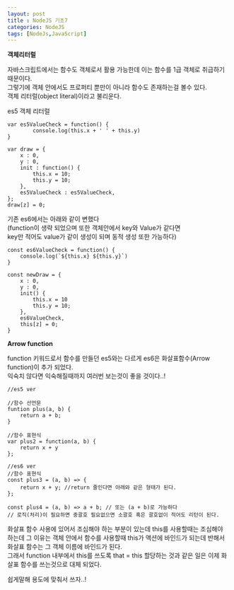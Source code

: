 ```yaml
---
layout: post
title : NodeJS 기초7
categories: NodeJS
tags: [NodeJs,JavaScript]
---
```


**객체리터럴**

자바스크립트에서는 함수도 객체로서 활용 가능한데 이는 함수를 1급 객체로 취급하기 때문이다.  
그렇기에 객체 안에서도 프로퍼티 뿐만이 아니라 함수도 존재하는걸 볼수 있다.   
객체 리터럴(object literal)이라고 불리운다.

es5 객체 리터럴 

    var es5ValueCheck = function() {
            console.log(this.x + ' ' + this.y)
    }

    var draw = {
        x : 0,
        y : 0,
        init : function() {
            this.x = 10;
            this.y = 10;
        },
        es5ValueCheck : es5ValueCheck,
    };
    draw[z] = 0;


기존 es6에서는 아래와 같이 변했다   
(function이 생략 되었으며 또한 객체안에서 key와 Value가 같다면   
key만 적어도 value가 같이 생성이 되며 동적 생성 또한 가능하다)
    
    const es6ValueCheck = function() {
        console.log(`${this.x} ${this.y}`)
    }

    const newDraw = {
        x : 0,
        y : 0,
        init() {
            this.x = 10
            this.y = 10;
        },
        es6ValueCheck, 
        this[z] = 0;
    }


**Arrow function**

function 키워드로서 함수를 만들던 es5와는 다르게 es6은 화살표함수(Arrow function)이 추가 되었다.   
익숙치 않다면 익숙해질때까지 여러번 보는것이 좋을 것이다..!

    //es5 ver
    
    //함수 선언문
    funtion plus(a, b) {
        return a + b;
    }

    //함수 표현식
    var plus2 = function(a, b) {
        return x + y
    };

    //es6 ver
    //함수 표현식 
    const plus3 = (a, b) => {
        return x + y; //return 줄인다면 아래와 같은 형태가 된다.
    };

    const plus4 = (a, b) => a + b; // 또는 (a + b)로 가능하다 
    // 로직(처리)이 필요하면 중괄호 필요없으면 소괄호 혹은 괄호없이 적어도 리턴이 된다. 


화살표 함수 사용에 있어서 조심해야 하는 부분이 있는데 this를 사용할때는 조심해야 하는데 그 이유는 객체 안에서 함수를 사용할때 this가 액션에 바인드가 되는데 반해서 
화살표 함수는 그 객체 이름에 바인드가 된다.   
그래서 function 내부에서 this를 쓰도록 that = this 할당하는 것과 같은 일은 이제 화살표 함수를 쓰는것으로 대체 되었다.

쉽게말해 용도에 맞춰서 쓰자..! 
